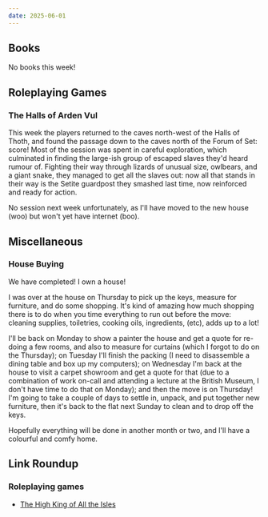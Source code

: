 ```yaml
---
date: 2025-06-01
---
```


## Books

No books this week!


## Roleplaying Games

### The Halls of Arden Vul

This week the players returned to the caves north-west of the Halls of Thoth,
and found the passage down to the caves north of the Forum of Set: score!  Most
of the session was spent in careful exploration, which culminated in finding the
large-ish group of escaped slaves they'd heard rumour of.  Fighting their way
through lizards of unusual size, owlbears, and a giant snake, they managed to
get all the slaves out: now all that stands in their way is the Setite guardpost
they smashed last time, now reinforced and ready for action.

No session next week unfortunately, as I'll have moved to the new house (woo)
but won't yet have internet (boo).


## Miscellaneous

### House Buying

We have completed!  I own a house!

I was over at the house on Thursday to pick up the keys, measure for furniture,
and do some shopping.  It's kind of amazing how much shopping there is to do
when you time everything to run out before the move: cleaning supplies,
toiletries, cooking oils, ingredients, (etc), adds up to a lot!

I'll be back on Monday to show a painter the house and get a quote for re-doing
a few rooms, and also to measure for curtains (which I forgot to do on the
Thursday); on Tuesday I'll finish the packing (I need to disassemble a dining
table and box up my computers); on Wednesday I'm back at the house to visit a
carpet showroom and get a quote for that (due to a combination of work on-call
and attending a lecture at the British Museum, I don't have time to do that on
Monday); and then the move is on Thursday!  I'm going to take a couple of days
to settle in, unpack, and put together new furniture, then it's back to the flat
next Sunday to clean and to drop off the keys.

Hopefully everything will be done in another month or two, and I'll have a
colourful and comfy home.


## Link Roundup

### Roleplaying games

- [The High King of All the Isles](https://houselesshills.blogspot.com/2025/05/the-high-king-of-all-isles.html)
